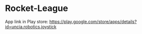 # Rocket-League

App link in Play store:
https://play.google.com/store/apps/details?id=uncia.robotics.joystick
